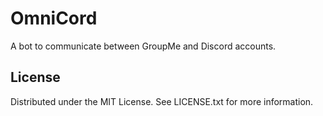 # OmniCord
A bot to communicate between GroupMe and Discord accounts.

## License
Distributed under the MIT License. See LICENSE.txt for more information.